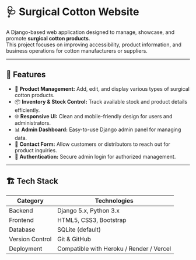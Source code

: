 # 🩺 Surgical Cotton Website

A Django-based web application designed to manage, showcase, and promote **surgical cotton products**.  
This project focuses on improving accessibility, product information, and business operations for cotton manufacturers or suppliers.

---

## 🚀 Features

- 🧵 **Product Management:** Add, edit, and display various types of surgical cotton products.
- 📦 **Inventory & Stock Control:** Track available stock and product details efficiently.
- 🌐 **Responsive UI:** Clean and mobile-friendly design for users and administrators.
- 📊 **Admin Dashboard:** Easy-to-use Django admin panel for managing data.
- 💬 **Contact Form:** Allow customers or distributors to reach out for product inquiries.
- 🔐 **Authentication:** Secure admin login for authorized management.

---

## 🏗️ Tech Stack

| Category | Technologies |
|-----------|--------------|
| Backend | Django 5.x, Python 3.x |
| Frontend | HTML5, CSS3, Bootstrap |
| Database | SQLite (default) |
| Version Control | Git & GitHub |
| Deployment | Compatible with Heroku / Render / Vercel |
